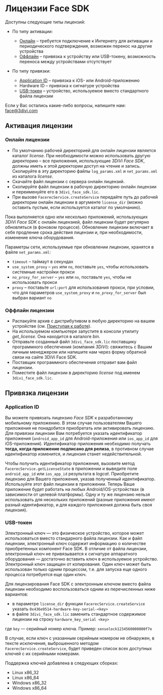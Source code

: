 # Лицензии Face SDK

Доступны следующие типы лицензий: 

* По типу активации: 
    * [Онлайн](#онлайн-лицензии) – требуется подключение к Интернету для активации и периодического подтверждения, возможен перенос на другие устройства
    * [Оффлайн](#оффлайн-лицензии) – привязка к устройству или USB-токену, возможность переноса между устройствами отсутствует

* По типу привязки: 
    * [Application ID](#application-id) – привязка к iOS- или Android-приложению
    * Hardware ID – привязка к сигнатуре устройства
    * [USB-токен](#usb-токен) – устройство, используемое вместо стандартного файла лицензии

Если у Вас остались какие-либо вопросы, напишите нам: face@3divi.com

## Активация лицензии

### Онлайн лицензии

* По умолчанию рабочей директорией для онлайн лицензии является каталог *license*. При необходимости можно использовать другую директорию – все приложения, использующие *3DiVi Face SDK*, должны иметь к этой директории доступ на чтение и запись. Скопируйте в эту директорию файлы `log_params.xml` и `net_params.xml` из каталога *license*.
* Скачайте файл лицензии с сервера онлайн лицензий.
* Скопируйте файл лицензии в рабочую директорию онлайн лицензии и переименуйте его в `3divi_face_sdk.lic`.
* При вызове `FacerecService.createService` передайте путь до рабочей директории онлайн лицензии в аргументе `license_dir` (можно оставить пустым, если используется каталог по умолчанию).

Пока выполняется одно или несколько приложений, использующих *3DiVi Face SDK* с онлайн лицензией, файл лицензии будет регулярно обновляться (в фоновом процессе). Обновление лицензии включает в себя продление срока действия лицензии и, при необходимости, изменение ключа оборудования.

Параметры сети, используемые при обновлении лицензии, хранятся в файле `net_params.xml`:
* `timeout` – таймаут в секундах
* `use_system_proxy` – `yes` или `no`, поставьте `yes`, чтобы использовать системные настройки прокси
* `no_proxy_for_server` – `yes` или `no`, поставьте `yes`, чтобы не использовать прокси
* `proxy` – поставьте `url:port` для использования прокси, при условии, что для параметров `use_system_proxy` и `no_proxy_for_server` был выбран вариант `no`

### Оффлайн лицензии

* Распакуйте архив с дистрибутивом в любую директорию на вашем устройстве (см. [Приступая к работе](../README_ru.md#приступая-к-работе)).
* На используемом компьютере запустите в консоли утилиту *get_license*. Она находится в каталоге *bin*.
* Отправьте созданный файл `3divi_face_sdk.lic` поставщику программного обеспечения (компания *3DiVi*): свяжитесь с Вашим личным менеджером или напишите нам через форму обратной связи на сайте 3DiVi Face SDK.
* Поставщик программного обеспечения отправит вам файл лицензии.
* Поместите файл лицензии в директорию *license* под именем `3divi_face_sdk.lic`.

## Привязка лицензии 

### Application ID

Вы можете привязать лицензию *Face SDK* к разработанному мобильному приложению. В этом случае пользователям Вашего приложения не понадобится приобретать или активировать лицензию. Для привязки лицензии Вам потребуется указать идентификатор приложения (`android_app_id` для Android-приложения или `ios_app_id` для iOS-приложения). Идентификатор приложения необходимо получать **тогда, когда приложение подписано для релиза**, в противном случае идентификатор изменится, и лицензия станет недействительной.

Чтобы получить идентификатор приложения, вызовите метод `FacerecService.getLicenseState` в приложении и выведите поле `android_app_id` или `ios_app_id` результата в *logcat*. Приобретите лицензию для Вашего приложения, указав полученный идентификатор. Используйте этот файл лицензии в приложении. Теперь Ваше приложение будет работать на любых Android/iOS-устройствах (в зависимости от целевой платформы). Одну и ту же лицензию нельзя использовать для нескольких приложений (разные приложения имеют разный идентификатор, и для каждого приложения должна быть своя лицензия).

### USB-токен 

Электронный ключ — это физическое устройство, которое может использоваться вместо стандарного файла лицензии. Как и файл лицензии, электронный ключ содержит информацию о количестве приобретенных компонент Face SDK. В отличие от файла лицензии, электронный ключ не привязывается к сигнатуре аппаратного оборудования — достаточно вставить ключ в используемое устройство. Электронный ключ защищен от копирования. Один ключ может быть использован только одним процессом, т.е. для запуска еще одного процесса потребуется еще один ключ.

Для лицензирования Face SDK с электронным ключом вместо файла лицензии необходимо воспользоваться одним из перечисленных ниже вариантов:
* в параметре `license_dir` функции `FacerecService.createService` указать `0x436e9514-hardware-key-serial-<key>`
* в файле `3divi_face_sdk.lic` заменить стандартное содержимое лицензии на строку `hardware_key_serial <key>`

где `key` — серийный номер ключа. Пример: `senselock1234560000000f7e`

В случае, если ключ с указанным серийным номером не обнаружен, в тексте исключения, выброшенного методом `FacerecService.createService`, будет приведен список всех доступных ключей с их серийными номерами.

Поддержка ключей добавлена в следующих сборках:
* Linux x86_32
* Linux x86_64
* Windows x86_32
* Windows x86_64
